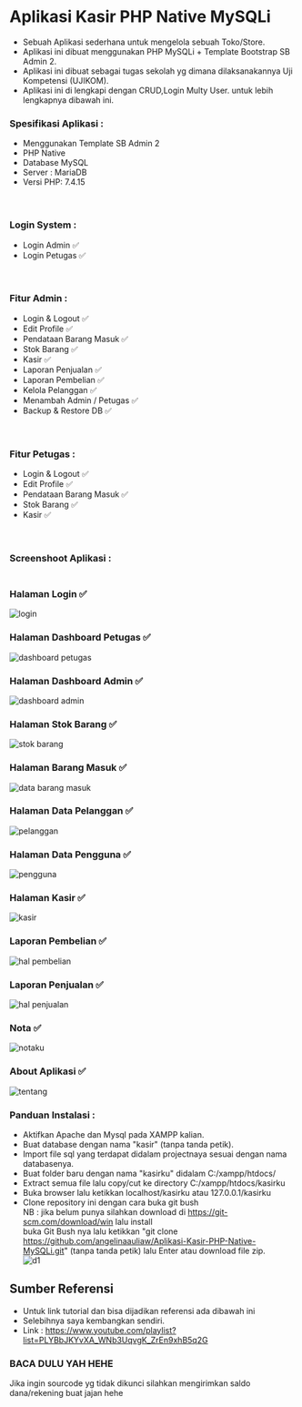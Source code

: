 # Aplikasi Kasir PHP Native MySQLi <br>
 - Sebuah Aplikasi sederhana untuk mengelola sebuah Toko/Store.<br>
 - Aplikasi ini dibuat menggunakan PHP MySQLi + Template Bootstrap SB Admin 2.<br>
 - Aplikasi ini dibuat sebagai tugas sekolah yg dimana dilaksanakannya Uji Kompetensi (UJIKOM).<br>
 - Aplikasi ini di lengkapi dengan CRUD,Login Multy User. untuk lebih lengkapnya dibawah ini. <br>
 ### Spesifikasi Aplikasi :<br>
 - Menggunakan Template SB Admin 2<br>
 - PHP Native<br>
 - Database MySQL<br>
 - Server : MariaDB<br>
 - Versi PHP: 7.4.15<br>
 <br> <br>
 ### Login System :<br>
 - Login Admin ✅<br>
 - Login Petugas ✅<br>
<br> <br>
 ### Fitur Admin :<br>
 - Login & Logout ✅<br>
 - Edit Profile ✅<br>
 - Pendataan Barang Masuk ✅<br>
 - Stok Barang ✅<br>
 - Kasir ✅<br>
 - Laporan Penjualan ✅<br>
 - Laporan Pembelian ✅<br>
 - Kelola Pelanggan ✅<br>
 - Menambah Admin / Petugas ✅<br>
 - Backup & Restore DB ✅<br>
<br> <br>
 ### Fitur Petugas :<br>
 - Login & Logout ✅<br>
 - Edit Profile ✅<br>
 - Pendataan Barang Masuk ✅<br>
 - Stok Barang ✅<br>
 - Kasir ✅<br>
<br> <br>
### Screenshoot Aplikasi : <br><br>

###  Halaman Login ✅
![login](https://github.com/angelinaauliaw/Aplikasi-Kasir-php-native/assets/156304008/9bb5e369-e005-4f1c-beb1-e49af2bbb129)
### Halaman Dashboard Petugas ✅
![dashboard petugas](https://github.com/angelinaauliaw/Aplikasi-Kasir-php-native/assets/156304008/84f0d6cb-44ed-4b5b-a594-594ef8d3d986)
###  Halaman Dashboard Admin ✅
![dashboard admin](https://github.com/angelinaauliaw/Aplikasi-Kasir-php-native/assets/156304008/4392a0d6-837b-46cf-b001-1ffd76ad935a)
### Halaman Stok Barang ✅
![stok barang](https://github.com/angelinaauliaw/Aplikasi-Kasir-php-native/assets/156304008/1dd6b278-040f-4a04-9d06-a1d4c7c09c6d)
###  Halaman Barang Masuk ✅
![data barang masuk](https://github.com/angelinaauliaw/Aplikasi-Kasir-php-native/assets/156304008/52dcd77b-9543-4684-8b13-29fb2c4d6a2b)
### Halaman Data Pelanggan ✅
![pelanggan](https://github.com/angelinaauliaw/Aplikasi-Kasir-php-native/assets/156304008/bf02ed93-0bc5-40b3-b889-c5973427f9f9)
### Halaman Data Pengguna ✅
![pengguna](https://github.com/angelinaauliaw/Aplikasi-Kasir-php-native/assets/156304008/b93b82c9-1719-4d5d-9db1-1d003f9b3f4e)
### Halaman Kasir ✅
![kasir](https://github.com/angelinaauliaw/Aplikasi-Kasir-php-native/assets/156304008/2de17b57-a855-4412-9f6e-878f193d578b)
###  Laporan Pembelian ✅
![hal pembelian](https://github.com/angelinaauliaw/Aplikasi-Kasir-php-native/assets/156304008/75b8a142-9460-4a7c-84f1-1e73b62c6847)
###  Laporan Penjualan ✅
![hal penjualan](https://github.com/angelinaauliaw/Aplikasi-Kasir-php-native/assets/156304008/a419e9cc-26e8-4312-b995-b2698bba8cb1)
### Nota ✅
![notaku](https://github.com/angelinaauliaw/Aplikasi-Kasir-php-native/assets/156304008/405ef740-01df-47b5-bf1c-ae07f1a07332)
###  About Aplikasi ✅
![tentang](https://github.com/angelinaauliaw/Aplikasi-Kasir-php-native/assets/156304008/26af9b92-be59-40c7-a065-958efd6a8ea4)


### Panduan Instalasi :<br>
- Aktifkan Apache dan Mysql pada XAMPP kalian.<br>
- Buat database dengan nama "kasir" (tanpa tanda petik).<br>
- Import file sql yang terdapat didalam projectnaya sesuai dengan nama databasenya.<br>
- Buat folder baru dengan nama "kasirku" didalam C:/xampp/htdocs/ <br>
- Extract semua file lalu copy/cut ke directory C:/xampp/htdocs/kasirku<br>
- Buka browser lalu ketikkan localhost/kasirku atau 127.0.0.1/kasirku<br>
- Clone repository ini dengan cara buka git bush <br> NB : jika belum punya silahkan download di https://git-scm.com/download/win lalu install <br> buka Git Bush nya lalu ketikkan "git clone https://github.com/angelinaauliaw/Aplikasi-Kasir-PHP-Native-MySQLi.git" (tanpa tanda petik) lalu Enter atau download file zip.<br>
![d1](https://github.com/mgoski/APPM/assets/142203248/13a99ca6-4174-4615-b058-9d39a1c4338d)


## Sumber Referensi
- Untuk link tutorial dan bisa dijadikan referensi ada dibawah ini
- Selebihnya saya kembangkan sendiri.
- Link : https://www.youtube.com/playlist?list=PLYBbJKYvXA_WNb3UqvgK_ZrEn9xhB5q2G



### BACA DULU YAH HEHE <br>
Jika ingin sourcode yg tidak dikunci silahkan mengirimkan saldo dana/rekening buat jajan hehe <br>
